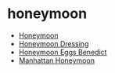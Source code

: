 # honeymoon

 * [Honeymoon](index/h/honeymoon-200152.json)
 * [Honeymoon Dressing](index/h/honeymoon-dressing.json)
 * [Honeymoon Eggs Benedict](index/h/honeymoon-eggs-benedict.json)
 * [Manhattan Honeymoon](index/m/manhattan-honeymoon.json)
